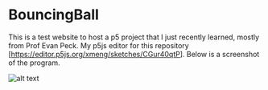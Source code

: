 # BouncingBall
This is a test website to host a p5 project that I just recently learned, mostly from Prof Evan Peck.
My p5js editor for this repository [<a href = "https://editor.p5js.org/xmeng/sketches/CGur40qtP">https://editor.p5js.org/xmeng/sketches/CGur40qtP</a>].
Below is a screenshot of the program.

![alt text](https://github.com/xmeng234/BouncingBall-p5/blob/main/bouncingball.png?raw=true)
